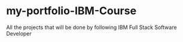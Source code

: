 # my-portfolio-IBM-Course
All the projects that will be done by following IBM Full Stack Software Developer
